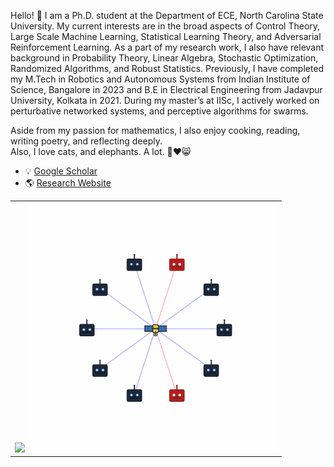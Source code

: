 Hello! 🍁
I am a Ph.D. student at the Department of ECE, North Carolina State University. My current interests are in the broad aspects of Control Theory, Large Scale Machine Learning, Statistical Learning Theory, and Adversarial Reinforcement Learning. As a part of my research work, I also have relevant background in Probability Theory, Linear Algebra, Stochastic Optimization, Randomized Algorithms, and Robust Statistics. Previously, I have completed my M.Tech in Robotics and Autonomous Systems from Indian Institute of Science, Bangalore in 2023 and B.E in Electrical Engineering from Jadavpur University, Kolkata in 2021. During my master’s at IISc, I actively worked on perturbative networked systems, and perceptive algorithms for swarms.

Aside from my passion for mathematics, I also enjoy cooking, reading, writing poetry, and reflecting deeply.<br/>
Also, I love cats, and elephants. A lot. 🐘❤️😸

- 💡 [Google Scholar](https://scholar.google.com/citations?user=tpNoQ3AAAAAJ&hl=en)
- 🌎 [Research Website](https://smaity1729rl.wordpress.ncsu.edu/)
<!---
sreejeetm1729/sreejeetm1729 is a ✨ special ✨ repository because its `README.md` (this file) appears on your GitHub profile.
You can click the Preview link to take a look at your changes.
--->
<table>
<tr>
  <td>
    <img src="https://github.com/sreejeetm1729/Q-Learning-over-Static-and-Time-Varying-Networks/blob/main/Figures/combined_network_error.gif" style="width:600px">
    <img src="https://github.com/sreejeetm1729/Robust-Federated-Q-Learning-with-Almost-No-communication/blob/main/Robust%20Fed-Q%20Animated%20corruption.gif" style="width:400px">
 </td>  
</tr>

